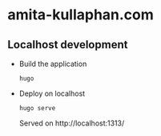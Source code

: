 # amita-kullaphan.com

## Localhost development

- Build the application
  ```shell
  hugo
  ```
- Deploy on localhost
  ```shell
  hugo serve
  ```
  Served on http://localhost:1313/